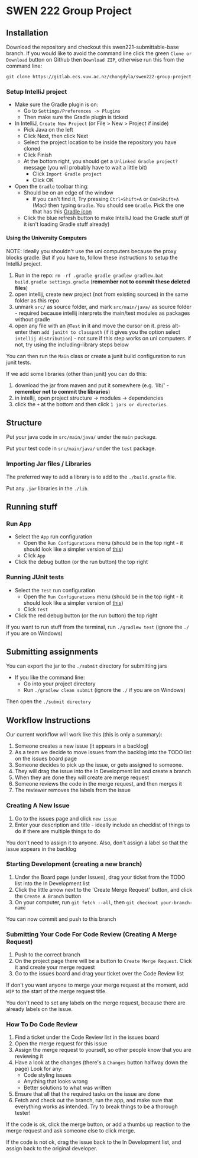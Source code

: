 # SWEN 222 Group Project

## Installation

Download the repository and checkout this swen221-submittable-base branch. If
you would like to avoid the command line click the green `Clone or Download`
button on Github then `Download ZIP`, otherwise run this from the command line:

    git clone https://gitlab.ecs.vuw.ac.nz/chongdyla/swen222-group-project

### Setup IntelliJ project

- Make sure the Gradle plugin is on:
    - Go to `Settings/Preferences -> Plugins`
    - Then make sure the Gradle plugin is ticked
- In IntelliJ, `Create New Project` (or File > New > Project if inside)
    - Pick Java on the left
    - Click Next, then click Next
    - Select the project location to be inside the repository you have cloned
    - Click Finish
    - At the bottom right, you should get a `Unlinked Gradle project?` message
      (you will probably have to wait a little bit)
        - Click `Import Gradle project`
        - Click OK
- Open the `Gradle` toolbar thing:
    - Should be on an edge of the window
        - If you can't find it, Try pressing `Ctrl+Shift+A` or `Cmd+Shift+A`
          (Mac) then typing `Gradle`. You should see `Gradle`. Pick the one
          that has this
          [Gradle icon](https://lh6.googleusercontent.com/-fvt5jz8KJ9E/AAAAAAAAAAI/AAAAAAAAAAc/-dxpnszHExs/photo.jpg)
    - Click the blue refresh button to make IntelliJ load the Gradle stuff (if
      it isn't loading Gradle stuff already)

#### Using the University Computers

NOTE: Ideally you shouldn't use the uni computers because the proxy blocks
gradle. But if you have to, follow these instructions to setup the IntelliJ
project.

1. Run in the repo: `rm -rf .gradle gradle gradlew gradlew.bat build.gradle
   settings.gradle` (**remember not to commit these deleted files**)
2. open intellij, create new project (not from existing sources) in the same
   folder as this repo
3. unmark `src/` as source folder, and mark `src/main/java/` as source folder -
   required because intellij interprets the main/test modules as packages
   without gradle
4. open any file with an `@Test` in it and move the cursor on it. press
   alt-enter then `add junit4 to classpath` (if it gives you the option select
   `intellij distribution`) - not sure if this step works on uni computers. if
   not, try using the including-library steps below

You can then run the `Main` class or create a junit build configuration to run junit tests.

If we add some libraries (other than junit) you can do this:

1. download the jar from maven and put it somewhere (e.g. 'lib/' - **remember
   not to commit the libraries**)
2. in intellij, open project structure -> modules -> dependencies
3. click the `+` at the bottom and then click `1 jars or directories`.

## Structure

Put your java code in `src/main/java/` under the `main` package.

Put your test code in `src/main/java/` under the `test` package.

### Importing Jar files / Libraries

The preferred way to add a library is to add to the `./build.gradle` file.

Put any `.jar` libraries in the `./lib`.

## Running stuff

### Run App

- Select the `App` run configuration
    - Open the `Run Configurations` menu (should be in the top right - it
      should look like a simpler version of
      [this](https://i.stack.imgur.com/UkljJ.png))
    - Click `App`
- Click the debug button (or the run button) the top right

### Running JUnit tests

- Select the `Test` run configuration
    - Open the `Run Configurations` menu (should be in the top right - it
      should look like a simpler version of
      [this](https://i.stack.imgur.com/UkljJ.png))
    - Click `Test`
- Click the red debug button (or the run button) the top right

If you want to run stuff from the terminal, run `./gradlew test` (ignore the
`./` if you are on Windows)

## Submitting assignments

You can export the jar to the `./submit` directory for submitting jars

- If you like the command line:
    - Go into your project directory
    - Run `./gradlew clean submit` (ignore the `./` if you are on Windows)

Then open the `./submit directory`

## Workflow Instructions

Our current workflow will work like this (this is only a summary):

1. Someone creates a new issue (it appears in a backlog)
1. As a team we decide to move issues from the backlog into the TODO list on
   the issues board page
1. Someone decides to pick up the issue, or gets assigned to someone.
1. They will drag the issue into the In Development list and create a branch
1. When they are done they will create are merge request
1. Someone reviews the code in the merge request, and then merges it
1. The reviewer removes the labels from the issue

### Creating A New Issue

1. Go to the issues page and click `new issue`
1. Enter your description and title - ideally include an checklist of things to
   do if there are multiple things to do

You don't need to assign it to anyone. Also, don't assign a label so that the
issue appears in the backlog

### Starting Development (creating a new branch)

1. Under the Board page (under Issues), drag your ticket from the TODO list
   into the In Development list
1. Click the little arrow next to the 'Create Merge Request' button, and click
   the `Create A Branch` button
1. On your computer, run `git fetch --all`, then `git checkout
   your-branch-name`

You can now commit and push to this branch

### Submitting Your Code For Code Review (Creating A Merge Request)

1. Push to the correct branch
1. On the project page there will be a button to `Create Merge Request`. Click
   it and create your merge request
1. Go to the issues board and drag your ticket over the Code Review list

If don't you want anyone to merge your merge request at the moment, add `WIP`
to the start of the merge request title.

You don't need to set any labels on the merge request, because there are
already labels on the issue.

### How To Do Code Review

1. Find a ticket under the Code Review list in the issues board
1. Open the merge request for this issue
1. Assign the merge request to yourself, so other people know that you are
   reviewing it
1. Have a look at the changes (there's a `Changes` button halfway down the
   page) Look for any:
    - Code styling issues
    - Anything that looks wrong
    - Better solutions to what was written
1. Ensure that all that the required tasks on the issue are done
1. Fetch and check out the branch, run the app, and make sure that everything
   works as intended. Try to break things to be a thorough tester!

If the code is ok, click the merge button, or add a thumbs up reaction to the
merge request and ask someone else to click merge.

If the code is not ok, drag the issue back to the In Development list, and
assign back to the original developer.
